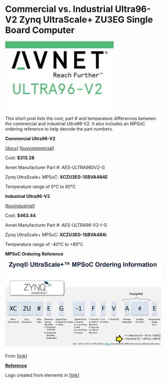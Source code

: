 # Commercial vs. Industrial Ultra96-V2 Zynq UltraScale+ ZU3EG Single Board Computer

![avnet_logo_1](avnet_logo_1.png)

This short post lists the cost, part # and temperature differences between the commercial and industrial Ultra96-V2. It also includes an MPSoC ordering reference to help decode the part numbers.

**Commercial Ultra96-V2**

[[docs](http://www.avnet.me/ultra96-v2)] [[buycommercial](https://www.newark.com/avnet/aes-ultra96-v2-g/single-board-computer-64bit-arm/dp/99AC7784)]

Cost: **$313.28**

Avnet Manufacturer Part #: AES-ULTRA960V2-G 

Zynq UltraScale+ MPSoC: **XCZU3EG-1SBVA484E**

Temperature range of 0°C to 60°C

**Industrial Ultra96-V2**

[[buyindustrial](https://www.newark.com/avnet/aes-ultra96-v2-i-g/single-board-computer-zynq-ultrascale/dp/52AH8549)]

Cost: **$463.44**

Avnet Manufacturer Part #: AES-ULTRA96-V2-I-G 

Zynq UltraScale+ MPSoC: **XCZU3EG-1SBVA484I**. 

Temperature range of -40°C to +85°C

**MPSoC Ordering** **Reference**

![ordering_information_2](ordering_information_2.png)

From [[link](https://www.xilinx.com/support/documentation/selection-guides/zynq-ultrascale-plus-product-selection-guide.pdf)]

**<u><span>Reference</span></u>**

Logo created from elements in [[link](https://www.avnet.com/opasdata/d120001/medias/docus/193/5365-pb-ultra96-v2-v4a.pdf)] 
